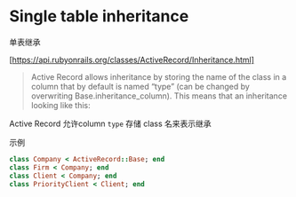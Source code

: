 # Single table inheritance
 
单表继承

[https://api.rubyonrails.org/classes/ActiveRecord/Inheritance.html]

> Active Record allows inheritance by storing the name of the class in a column that by default is named “type” (can be changed by overwriting Base.inheritance_column). This means that an inheritance looking like this:

Active Record 允许column `type` 存储 class 名来表示继承

示例

```ruby
class Company < ActiveRecord::Base; end
class Firm < Company; end
class Client < Company; end
class PriorityClient < Client; end
```
